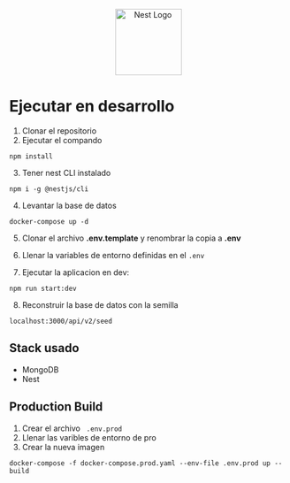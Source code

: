 <p align="center">
  <a href="http://nestjs.com/" target="blank"><img src="https://nestjs.com/img/logo-small.svg" width="120" alt="Nest Logo" /></a>
</p>

# Ejecutar en desarrollo

1. Clonar el repositorio
2. Ejecutar el compando 
```
npm install
```
3. Tener nest CLI instalado

```
npm i -g @nestjs/cli
```

4. Levantar la base de datos

```
docker-compose up -d
```

5. Clonar el archivo  __.env.template__ y renombrar la copia a __.env__

6. Llenar la variables de entorno definidas en el ```.env```

7. Ejecutar la aplicacion en dev:

```
npm run start:dev
```

8. Reconstruir la base de datos con la semilla
```
localhost:3000/api/v2/seed
```
## Stack usado 
* MongoDB
* Nest


## Production Build
1. Crear el archivo ``` .env.prod```
2. Llenar las varibles de entorno de pro
3. Crear la nueva imagen

```
docker-compose -f docker-compose.prod.yaml --env-file .env.prod up --build 
```





